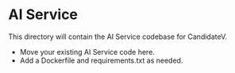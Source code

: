 # AI Service

This directory will contain the AI Service codebase for CandidateV.

- Move your existing AI Service code here.
- Add a Dockerfile and requirements.txt as needed. 